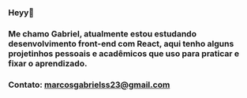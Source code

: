 ### Heyy👋

### Me chamo Gabriel, atualmente estou estudando desenvolvimento front-end com React, aqui tenho alguns projetinhos pessoais e acadêmicos que uso para praticar e fixar o aprendizado.

### Contato: marcosgabrielss23@gmail.com

<!--
**gabriel-santi/gabriel-santi** is a ✨ _special_ ✨ repository because its `README.md` (this file) appears on your GitHub profile.

Here are some ideas to get you started:

- 🔭 I’m currently working on ...
- 🌱 I’m currently learning ...
- 👯 I’m looking to collaborate on ...
- 🤔 I’m looking for help with ...
- 💬 Ask me about ...
- 📫 How to reach me: ...
- 😄 Pronouns: ...
- ⚡ Fun fact: ...
-->
